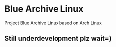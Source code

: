 # Blue Archive Linux
Project Blue Archive Linux based on Arch Linux
## Still underdevelopment plz wait=)
